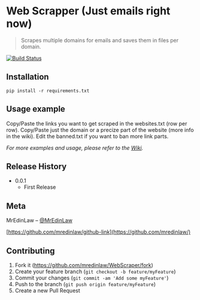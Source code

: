 # Web Scrapper (Just emails right now)
> Scrapes multiple domains for emails and saves them in files per domain.

[![Build Status][travis-image]][travis-url]

## Installation

```
pip install -r requirements.txt
```

## Usage example

Copy/Paste the links you want to get scraped in the websites.txt (row per row).
Copy/Paste just the domain or a precize part of the website (more info in the wiki).
Edit the banned.txt if you want to ban more link parts.

_For more examples and usage, please refer to the [Wiki][wiki]._


## Release History

* 0.0.1
    * First Release

## Meta

MrEdinLaw – [@MrEdinLaw](https://twitter.com/mredinlaw)

[https://github.com/mredinlaw/github-link](https://github.com/mredinlaw/)

## Contributing

1. Fork it (<https://github.com/mredinlaw/WebScraper/fork>)
2. Create your feature branch (`git checkout -b feature/myFeature`)
3. Commit your changes (`git commit -am 'Add some myFeature'`)
4. Push to the branch (`git push origin feature/myFeature`)
5. Create a new Pull Request

<!-- Markdown link & img dfn's -->
[travis-image]: https://img.shields.io/travis/dbader/node-datadog-metrics/master.svg?style=flat-square
[travis-url]: https://travis-ci.org/dbader/node-datadog-metrics
[wiki]: https://github.com/mredinlaw/WebScraper/wiki
